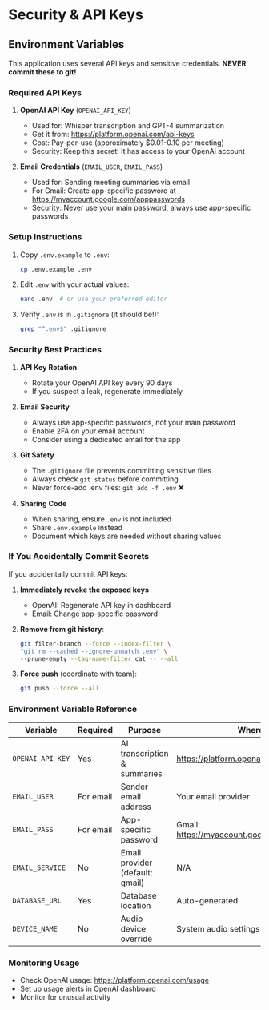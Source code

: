 # Security & API Keys

## Environment Variables

This application uses several API keys and sensitive credentials. **NEVER commit these to git!**

### Required API Keys

1. **OpenAI API Key** (`OPENAI_API_KEY`)
   - Used for: Whisper transcription and GPT-4 summarization
   - Get it from: https://platform.openai.com/api-keys
   - Cost: Pay-per-use (approximately $0.01-0.10 per meeting)
   - Security: Keep this secret! It has access to your OpenAI account

2. **Email Credentials** (`EMAIL_USER`, `EMAIL_PASS`)
   - Used for: Sending meeting summaries via email
   - For Gmail: Create app-specific password at https://myaccount.google.com/apppasswords
   - Security: Never use your main password, always use app-specific passwords

### Setup Instructions

1. Copy `.env.example` to `.env`:
   ```bash
   cp .env.example .env
   ```

2. Edit `.env` with your actual values:
   ```bash
   nano .env  # or use your preferred editor
   ```

3. Verify `.env` is in `.gitignore` (it should be!):
   ```bash
   grep "^.env$" .gitignore
   ```

### Security Best Practices

1. **API Key Rotation**
   - Rotate your OpenAI API key every 90 days
   - If you suspect a leak, regenerate immediately

2. **Email Security**
   - Always use app-specific passwords, not your main password
   - Enable 2FA on your email account
   - Consider using a dedicated email for the app

3. **Git Safety**
   - The `.gitignore` file prevents committing sensitive files
   - Always check `git status` before committing
   - Never force-add .env files: `git add -f .env` ❌

4. **Sharing Code**
   - When sharing, ensure `.env` is not included
   - Share `.env.example` instead
   - Document which keys are needed without sharing values

### If You Accidentally Commit Secrets

If you accidentally commit API keys:

1. **Immediately revoke the exposed keys**
   - OpenAI: Regenerate API key in dashboard
   - Email: Change app-specific password

2. **Remove from git history**:
   ```bash
   git filter-branch --force --index-filter \
   "git rm --cached --ignore-unmatch .env" \
   --prune-empty --tag-name-filter cat -- --all
   ```

3. **Force push** (coordinate with team):
   ```bash
   git push --force --all
   ```

### Environment Variable Reference

| Variable | Required | Purpose | Where to Get |
|----------|----------|---------|--------------|
| `OPENAI_API_KEY` | Yes | AI transcription & summaries | https://platform.openai.com/api-keys |
| `EMAIL_USER` | For email | Sender email address | Your email provider |
| `EMAIL_PASS` | For email | App-specific password | Gmail: https://myaccount.google.com/apppasswords |
| `EMAIL_SERVICE` | No | Email provider (default: gmail) | N/A |
| `DATABASE_URL` | Yes | Database location | Auto-generated |
| `DEVICE_NAME` | No | Audio device override | System audio settings |

### Monitoring Usage

- Check OpenAI usage: https://platform.openai.com/usage
- Set up usage alerts in OpenAI dashboard
- Monitor for unusual activity